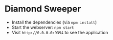 # Diamond Sweeper

* Install the dependencies (via `npm install`)
* Start the webserver: `npm start`
* Visit `http://0.0.0.0:9394` to see the application
